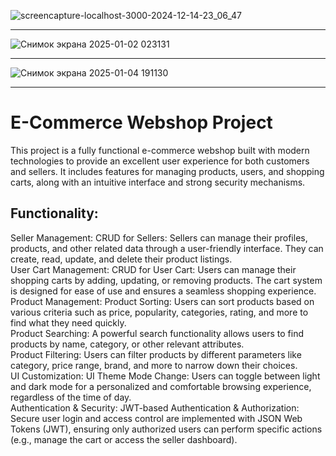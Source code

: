 ![screencapture-localhost-3000-2024-12-14-23_06_47](https://github.com/user-attachments/assets/ce7fbfe2-fad1-4b62-b770-8345527a99bc)
____________________________________________________________________________________________________________________________________

![Снимок экрана 2025-01-02 023131](https://github.com/user-attachments/assets/5dde58a4-6d85-4aef-ab17-2fbd1197229e)
____________________________________________________________________________________________________________________________________
![Снимок экрана 2025-01-04 191130](https://github.com/user-attachments/assets/b33760bf-de38-4fa2-87eb-c2df29b9acb3)
____________________________________________________________________________________________________________________________________

# E-Commerce Webshop Project
This project is a fully functional e-commerce webshop built with modern technologies to provide an excellent user experience for both customers and sellers. It includes features for managing products, users, and shopping carts, along with an intuitive interface and strong security mechanisms.

## Functionality:
Seller Management:
CRUD for Sellers: Sellers can manage their profiles, products, and other related data through a user-friendly interface. They can create, read, update, and delete their product listings. <br>
User Cart Management:
CRUD for User Cart: Users can manage their shopping carts by adding, updating, or removing products. The cart system is designed for ease of use and ensures a seamless shopping experience. <br>
Product Management:
Product Sorting: Users can sort products based on various criteria such as price, popularity, categories, rating, and more to find what they need quickly. <br>
Product Searching: A powerful search functionality allows users to find products by name, category, or other relevant attributes. <br>
Product Filtering: Users can filter products by different parameters like category, price range, brand, and more to narrow down their choices. <br>
UI Customization:
UI Theme Mode Change: Users can toggle between light and dark mode for a personalized and comfortable browsing experience, regardless of the time of day. <br>
Authentication & Security:
JWT-based Authentication & Authorization: Secure user login and access control are implemented with JSON Web Tokens (JWT), ensuring only authorized users can perform specific actions (e.g., manage the cart or access the seller dashboard). <br>
